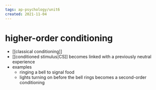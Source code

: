 ```yaml
---
tags: ap-psychology/unit6 
created: 2021-11-04
---
```


# higher-order conditioning

- [[classical conditioning]]
- [[conditioned stimulus|CS]] becomes linked with a previously neutral experience
- examples
	- ringing a bell to signal food
	- lights turning on before the bell rings becomes a second-order conditioning 
